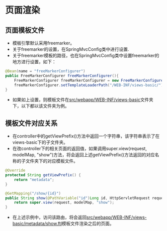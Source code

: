 # 页面渲染

## 页面模板文件

* 模板引擎默认采用freemarker。
* 关于freemarker的设置，在SpringMvcConfig类中进行设置.
* 关于freemarker模板的路径，也在SpringMvcConfig类中设置freemarker的地方进行设置，如下：

```java
@Bean(name = "freeMarkerConfigurer")
public FreeMarkerConfigurer freeMarkerConfigurer(){
    FreeMarkerConfigurer freeMarkerConfigurer = new FreeMarkerConfigurer();
    freeMarkerConfigurer.setTemplateLoaderPath("/WEB-INF/views-basic/");
} 
```

* 如果如上设置，则模板文件在[src/webapp/WEB-INF/views-basic]()文件夹下，以下都以该文件夹为例。

## 模板文件对应关系

* 在controller中的getViewPrefix()方法中返回一个字符串，该字符串表示了在views-basic下的子文件夹。
* 在改controller下的相关页面的返回值，如果调用super.view(request, modelMap, "show")方法，将会返回上述getViewPrefix()方法返回的对应名称的子文件夹下的对应模板文件。

```java
@Override
protected String getViewPrefix() {
    return "metadata";
}

@GetMapping("/show/{id}")
public String show(@PathVariable("id")Long id, HttpServletRequest request, ModelMap modelMap) throws Exception {  
    return super.view(request, modelMap, "show");
}
```

* 在上述示例中，访问该路由，将会返回[src/webapp/WEB-INF/views-basic/metadata/show.ftl]()模板文件渲染之后的页面。